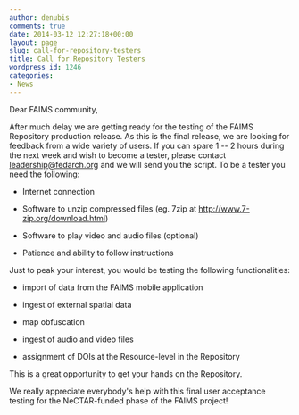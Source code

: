 ```yaml
---
author: denubis
comments: true
date: 2014-03-12 12:27:18+00:00
layout: page
slug: call-for-repository-testers
title: Call for Repository Testers
wordpress_id: 1246
categories:
- News
---
```


Dear FAIMS community,

After much delay we are getting ready for the testing of the FAIMS Repository production release. As this is the final release, we are looking for feedback from a wide variety of users. If you can spare 1 -- 2 hours during the next week and wish to become a tester, please contact [leadership@fedarch.org](mailto:leadership@fedarch.org) and we will send you the script. To be a tester you need the following:

* Internet connection

* Software to unzip compressed files (eg. 7zip at http://www.7-zip.org/download.html)

* Software to play video and audio files (optional)

* Patience and ability to follow instructions

Just to peak your interest, you would be testing the following functionalities:

* import of data from the FAIMS mobile application

* ingest of external spatial data

* map obfuscation

* ingest of audio and video files

* assignment of DOIs at the Resource-level in the Repository

This is a great opportunity to get your hands on the Repository.

We really appreciate everybody's help with this final user acceptance testing for the NeCTAR-funded phase of the FAIMS project!
